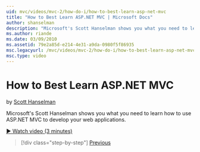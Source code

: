 ```yaml
---
uid: mvc/videos/mvc-2/how-do-i/how-to-best-learn-asp-net-mvc
title: "How to Best Learn ASP.NET MVC | Microsoft Docs"
author: shanselman
description: "Microsoft's Scott Hanselman shows you what you need to learn how to use ASP.NET MVC to develop your web applications."
ms.author: riande
ms.date: 03/09/2010
ms.assetid: 79e2a85d-e214-4e31-a9da-0980f5f86935
msc.legacyurl: /mvc/videos/mvc-2/how-do-i/how-to-best-learn-asp-net-mvc
msc.type: video
---
```

How to Best Learn ASP.NET MVC
====================
by [Scott Hanselman](https://github.com/shanselman)

Microsoft's Scott Hanselman shows you what you need to learn how to use ASP.NET MVC to develop your web applications.

[&#9654; Watch video (3 minutes)](https://channel9.msdn.com/Blogs/ASP-NET-Site-Videos/how-to-best-learn-asp-net-mvc)

> [!div class="step-by-step"]
> [Previous](5-minute-introduction-to-aspnet-mvc.md)
